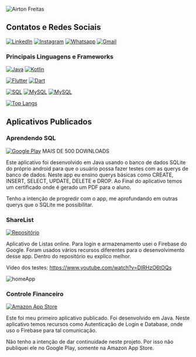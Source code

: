 ![Airton Freitas](https://github-readme-stats.vercel.app/api?username=AirtonFreitas&show_icons=true)


## Contatos e Redes Sociais
[![LinkedIn](https://img.shields.io/badge/LinkedIn-0077B5?style=for-the-badge&logo=linkedin&logoColor=white)](https://www.linkedin.com/in/airton-siqueira-85260b174/)
[![Instagram](https://img.shields.io/badge/Instagram-E4405F?style=for-the-badge&logo=instagram&logoColor=white)](https://www.instagram.com/airtonsqf/)
[![Whatsapp](https://img.shields.io/badge/WhatsApp-25D366?style=for-the-badge&logo=whatsapp&logoColor=white)](https://api.whatsapp.com/send?1=pt_BR&phone=5531988680288/)
[![Gmail](https://img.shields.io/badge/Gmail-D14836?style=for-the-badge&logo=gmail&logoColor=white)](mailto:airtonsiqueiradefreitas@gmail.com)



 ### Principais Linguagens e Frameworks

 
[![Java](https://img.shields.io/badge/Java-ED8B00?style=for-the-badge&logo=java&logoColor=white)](https://github.com/AirtonFreitas?tab=repositories&q=&type=&language=java&sort=)
[![Kotlin](https://img.shields.io/badge/Kotlin-0095D5?&style=for-the-badge&logo=kotlin&logoColor=white)](https://github.com/AirtonFreitas?tab=repositories&q=&type=&language=kotlin&sort=)

[![Flutter](https://img.shields.io/badge/Flutter-02569B?style=for-the-badge&logo=flutter&logoColor=white)](https://github.com/AirtonFreitas?tab=repositories&q=&type=&language=dart&sort=)
[![Dart](https://img.shields.io/badge/Dart-0175C2?style=for-the-badge&logo=dart&logoColor=white)](https://github.com/AirtonFreitas?tab=repositories&q=&type=&language=dart&sort=)

[![SQL](https://img.shields.io/badge/SQLite-07405E?style=for-the-badge&logo=sqlite&logoColor=white)]()
[![MySQL](https://img.shields.io/badge/MySQL-00000F?style=for-the-badge&logo=mysql&logoColor=white)]()
[![MySQL](https://img.shields.io/badge/SQLite-07405E?style=for-the-badge&logo=sqlite&logoColor=white)]()


[![Top Langs](https://github-readme-stats.vercel.app/api/top-langs/?username=AirtonFreitas)](https://github.com/anuraghazra/github-readme-stats)


## Aplicativos Publicados  

### Aprendendo SQL
[![Google Play](https://img.shields.io/badge/Google_Play-414141?style=for-the-badge&logo=google-play&logoColor=white)](https://play.google.com/store/apps/details?id=com.airtonsiq.aprendendosql) MAIS DE 500 DOWNLOADS

Este aplicativo foi desenvolvido em Java usando o banco de dados SQLite do próprio android para que o usuário possa fazer testes com as querys de banco de dados.
Neste app eu ensino querys básicas como CREATE, INSERT, SELECT, UPDATE, DELETE e DROP. Ao Final do aplicativo temos um certificado onde é gerado um PDF para o aluno.

Tenho a intenção de progredir com o app, me aprofundando em outras querys que o SQLite me possibilitar.



### ShareList
[![Repositório](https://img.shields.io/badge/Google_Play-414141?style=for-the-badge&logo=google-play&logoColor=white)](https://play.google.com/store/apps/details?id=com.iasoftwares.sharelist)

Aplicativo de Listas online. Para login e armazenamento usei o Firebase do Google.
Foram usados vários recursos diferentes para o desenvolvimento desse app. Dentro do repositório eu explico melhor.


Vídeo dos testes:
https://www.youtube.com/watch?v=DIRHzO6tOQs

![homeApp](https://user-images.githubusercontent.com/47503233/151680024-0042dfc8-a10b-401a-8892-3ac27e906a6f.png)





### Controle Financeiro
[![Amazon App Store](https://img.shields.io/badge/Amazon_AWS-232F3E?style=for-the-badge&logo=amazon-aws&logoColor=white)](https://www.amazon.com/gp/product/B0875T7S3C)

Este foi meu primeiro aplicativo publicado. Foi desenvolvido em Java. Neste aplicativo temos recursos como Autenticação de Login e Database, onde uso o Firebase para tal comunicação.

Não tenho a intenção de dar continuidade neste projeto. Por isso não publiquei ele no Google Play, somente na Amazon App Store.






 
<!--
**AirtonFreitas/AirtonFreitas** is a ✨ _special_ ✨ repository because its `README.md` (this file) appears on your GitHub profile.
--
Here are some ideas to get you started:

- 🔭 I’m currently working on ...
- 🌱 I’m currently learning ...
- 👯 I’m looking to collaborate on ...
- 🤔 I’m looking for help with ...
- 💬 Ask me about ...
- 📫 How to reach me: ...
- 😄 Pronouns: ...
- ⚡ Fun fact: ...
-->
